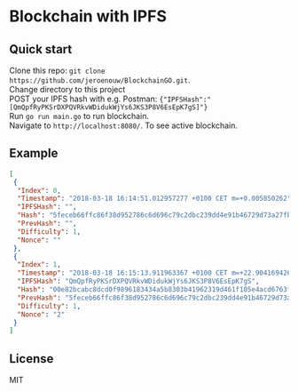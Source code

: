 # Blockchain with IPFS

## Quick start
Clone this repo: `git clone https://github.com/jeroenouw/BlockchainGO.git`.  
Change directory to this project  
POST your IPFS hash with e.g. Postman: `{"IPFSHash":"[QmQpfRyPKSrDXPQVRkvWDidukWjYs6JKS3P8V6EsEpK7gS]"}`  
Run `go run main.go` to run blockchain.  
Navigate to `http://localhost:8080/`. To see active blockchain.

## Example
```json
[
 {
  "Index": 0,
  "Timestamp": "2018-03-18 16:14:51.012957277 +0100 CET m=+0.005850262",
  "IPFSHash": "",
  "Hash": "5feceb66ffc86f38d952786c6d696c79c2dbc239dd4e91b46729d73a27fb57e9",
  "PrevHash": "",
  "Difficulty": 1,
  "Nonce": ""
 },
 {
  "Index": 1,
  "Timestamp": "2018-03-18 16:15:13.911963367 +0100 CET m=+22.904169426",
  "IPFSHash": "QmQpfRyPKSrDXPQVRkvWDidukWjYs6JKS3P8V6EsEpK7gS",
  "Hash": "00e82bcabc8dcd0f9896183434a5b8303b41962319d461f105e4acd6763fb7eb",
  "PrevHash": "5feceb66ffc86f38d952786c6d696c79c2dbc239dd4e91b46729d73a27fb57e9",
  "Difficulty": 1,
  "Nonce": "2"
 }
]
```

## License
MIT